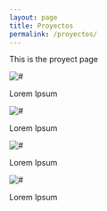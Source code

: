 ```yaml
---
layout: page
title: Proyectos
permalink: /proyectos/
---
```


This is the proyect page


<div class="projects">
    <div class="projects__item">
        <img src="../assets/images/design_images/ejem1.jpg" alt="#">
        <p class="projects__item-text">Lorem Ipsum</p>
    </div>
    <div class="projects__item">
        <img src="../assets/images/design_images/ejem.jpg" alt="#">
        <p class="projects__item-text">Lorem Ipsum</p>
    </div>
    <div class="projects__item">
        <img src="../assets/images/design_images/ejem.jpg" alt="#">
        <p class="projects__item-text">Lorem Ipsum</p>
    </div>
    <div class="projects__item">
        <img src="../assets/images/design_images/ejem1.jpg" alt="#">
        <p class="projects__item-text">Lorem Ipsum</p>
    </div>
</div>
